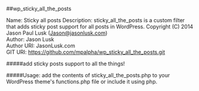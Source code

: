 ##wp_sticky_all_the_posts

Name: Sticky all posts
Description: sticky_all_the_posts is a custom filter that adds sticky post support for all posts in WordPress.
Copyright (C) 2014  Jason Paul Lusk (Jason@jasonlusk.com)  
Author: Jason Lusk  
Author URI: JasonLusk.com  
GIT URI: https://github.com/mpalpha/wp_sticky_all_the_posts.git  

#####add sticky posts support to all the things!

#####Usage: 
  add the contents of sticky_all_the_posts.php to your WordPress theme's functions.php file or include it using php.
